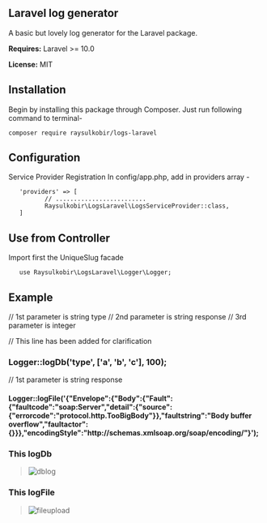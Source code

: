 ## Laravel log generator

A basic but lovely log generator for the Laravel package.

**Requires:** Laravel >= 10.0

**License:** MIT

## Installation

Begin by installing this package through Composer. Just run following command to terminal-

    composer require raysulkobir/logs-laravel

## Configuration

Service Provider Registration In config/app.php, add in providers array -

       'providers' => [
              // .........................
              Raysulkobir\LogsLaravel\LogsServiceProvider::class,
       ]

## Use from Controller

Import first the UniqueSlug facade

       use Raysulkobir\LogsLaravel\Logger\Logger;

## Example

// 1st parameter is string type
// 2nd parameter is string response
// 3rd parameter is integer

// This line has been added for clarification

### Logger::logDb('type', ['a', 'b', 'c'], 100);

// 1st parameter is string response

#### Logger::logFile('{"Envelope":{"Body":{"Fault":{"faultcode":"soap:Server","detail":{"source":{"errorcode":"protocol.http.TooBigBody"}},"faultstring":"Body buffer overflow","faultactor":{}}},"encodingStyle":"http:\/\/schemas.xmlsoap.org\/soap\/encoding\/"}');

### This logDb

> ![dblog](https://github.com/raysulkobir/logs-laravel/assets/86109661/cd4d5b66-5377-42d3-a58e-979a5518b4e5)

### This logFile

> ![fileupload](https://github.com/raysulkobir/logs-laravel/assets/86109661/2bbe6862-f19f-491c-970b-e8c961dce0f7)
